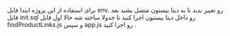 برای استفاده از این پروژه
ابتدا فایل env. رو تغییر بدید تا به دیتا بیستون متصل بشید
بعد فایل init.sql رو داخل دیتا بیستون اجرا کنید تا جدولا ساخته شه
حالا اول فایل findProductLinks.js و سپس app.js رو اجرا کنید . 
